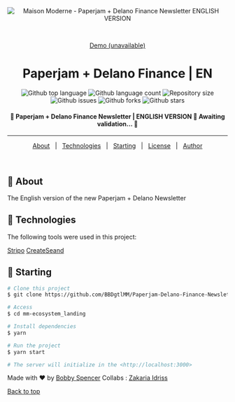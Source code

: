 <div align="center" id="top"> 
  <img src="assets/logo-ecosystem-white.svg" alt="Maison Moderne - Paperjam + Delano Finance Newsletter ENGLISH VERSION" />

  &#xa0;

  <a href="" target="_blank">Demo (unavailable)</a>
</div>

<h1 align="center">Paperjam + Delano Finance | EN</h1>

<p align="center">
  <img alt="Github top language" src="https://img.shields.io/github/languages/top/BBDgtlMM/Paperjam-Delano-Finance-Newsletter-EN-?color=56BEB8">

  <img alt="Github language count" src="https://img.shields.io/github/languages/count/BBDgtlMM/Paperjam-Delano-Finance-Newsletter-EN-?color=56BEB8">

  <img alt="Repository size" src="https://img.shields.io/github/repo-size/BBDgtlMM/Paperjam-Delano-Finance-Newsletter-EN-?color=56BEB8">

  <!-- <img alt="License" src="https://img.shields.io/github/license/BBDgtlMM/mm-ecosystem_landing?color=56BEB8"> -->

  <img alt="Github issues" src="https://img.shields.io/github/issues/BBDgtlMM/Paperjam-Delano-Finance-Newsletter-EN-?color=56BEB8">

  <img alt="Github forks" src="https://img.shields.io/github/forks/BBDgtlMM/Paperjam-Delano-Finance-Newsletter-EN-?color=56BEB8">

  <img alt="Github stars" src="https://img.shields.io/github/stars/BBDgtlMM/Paperjam-Delano-Finance-Newsletter-EN-?color=56BEB8">
</p>

<!-- Status -->

<h4 align="center"> 
	🚧  Paperjam + Delano Finance Newsletter | ENGLISH VERSION 🚀 Awaiting validation...  🚧
</h4> 

<hr>

<p align="center">
  <a href="#dart-about">About</a> &#xa0; | &#xa0; 
<!--   <a href="#sparkles-features">Features</a> &#xa0; | &#xa0; -->
  <a href="#rocket-technologies">Technologies</a> &#xa0; | &#xa0;
<!--   <a href="#white_check_mark-requirements">Requirements</a> &#xa0; | &#xa0; -->
  <a href="#checkered_flag-starting">Starting</a> &#xa0; | &#xa0;
  <a href="#memo-license">License</a> &#xa0; | &#xa0;
  <a href="https://github.com/{{Bobby-MM}}" target="_blank">Author</a>
</p>

<br>

## :dart: About ##

The English version of the new Paperjam + Delano Newsletter

<!-- ## :sparkles: Features ## -->

<!-- :heavy_check_mark: Feature 1;\
:heavy_check_mark: Feature 2;\
:heavy_check_mark: Feature 3; -->

## :rocket: Technologies ##

The following tools were used in this project:

<!-- - [Bootstrap](https://getbootstrap.com/) -->
<!-- - [Pardot](https://pi.pardot.com/) -->
[Stripo](https://stripo.email/)
[CreateSeand](https://createsend.maisonmoderne.lu/login?ReturnUrl=%2Foverview%2F819397DF2F997B7D)

<!-- ## :white_check_mark: Requirements ## -->

<!-- Before starting :checkered_flag:, you need to have [Git](https://git-scm.com) and [Node](https://nodejs.org/en/) installed. -->

## :checkered_flag: Starting ##

```bash
# Clone this project
$ git clone https://github.com/BBDgtlMM/Paperjam-Delano-Finance-Newsletter-EN-

# Access
$ cd mm-ecosystem_landing

# Install dependencies
$ yarn

# Run the project
$ yarn start

# The server will initialize in the <http://localhost:3000>
```

<!-- ## :memo: License ## -->

<!-- This project is under license from MIT. For more details, see the [LICENSE](LICENSE.md) file. -->


Made with :heart: by <a href="https://github.com/BBDgtlMM" target="_blank">Bobby Spencer</a>
Collabs : <a href="https://github.com/Zack-MM" target="_blank">Zakaria Idriss</a>
&#xa0;

<a href="#top">Back to top</a>
